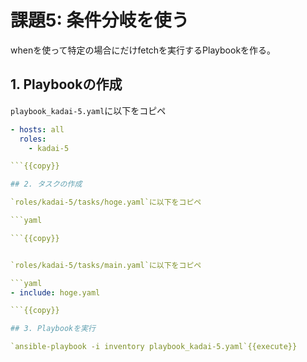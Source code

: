 # 課題5: 条件分岐を使う

whenを使って特定の場合にだけfetchを実行するPlaybookを作る。

## 1. Playbookの作成

`playbook_kadai-5.yaml`に以下をコピペ

```yaml
- hosts: all
  roles:
    - kadai-5

```{{copy}}

## 2. タスクの作成

`roles/kadai-5/tasks/hoge.yaml`に以下をコピペ

```yaml

```{{copy}}


`roles/kadai-5/tasks/main.yaml`に以下をコピペ

```yaml
- include: hoge.yaml

```{{copy}}

## 3. Playbookを実行

`ansible-playbook -i inventory playbook_kadai-5.yaml`{{execute}}
